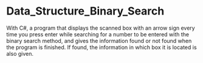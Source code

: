 # Data_Structure_Binary_Search
With C#, a program that displays the scanned box with an arrow sign every time you press enter while searching for a number to be entered with the binary search method, and gives the information found or not found when the program is finished. If found, the information in which box it is located is also given.
